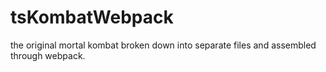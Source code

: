 # tsKombatWebpack
the original mortal kombat broken down into separate files and assembled through webpack.
